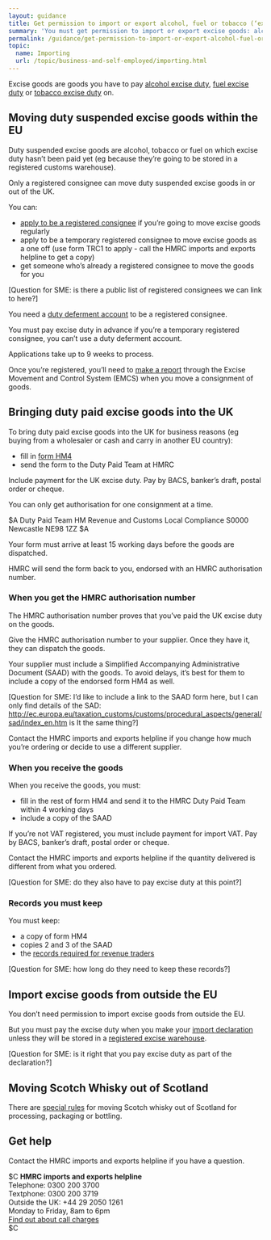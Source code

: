 ```yaml
---
layout: guidance
title: Get permission to import or export alcohol, fuel or tobacco (‘excise goods’)
summary: 'You must get permission to import or export excise goods: alcohol, fuel or tobacco.'
permalink: /guidance/get-permission-to-import-or-export-alcohol-fuel-or-tobacco-excise-goods.html
topic:
  name: Importing
  url: /topic/business-and-self-employed/importing.html
---
```


Excise goods are goods you have to pay [alcohol excise duty](/topic/business-tax/alcohol-duties), [fuel excise duty](/topic/business-tax/fuel-duty) or [tobacco excise duty](/topic/business-tax/tobacco-products-duty) on.

## Moving duty suspended excise goods within the EU

Duty suspended excise goods are alcohol, tobacco or fuel on which excise duty hasn’t been paid yet (eg because they’re going to be stored in a registered customs warehouse).

Only a registered consignee can move duty suspended excise goods in or out of the UK.

You can:

- [apply to be a registered consignee](https://public-online.hmrc.gov.uk/lc/content/xfaforms/profiles/forms.html?contentRoot=repository:///Applications/Customs/1.0/HM1&template=HM1.xdp) if you’re going to move excise goods regularly
- apply to be a temporary registered consignee to move excise goods as a one off (use form TRC1 to apply - call the HMRC imports and exports helpline to get a copy)
- get someone who’s already a registered consignee to move the goods for you

[Question for SME: is there a public list of registered consignees we can link to here?]

You need a [duty deferment account](/delay-paying-customs-duty-when-you-import-goods.html) to be a registered consignee.

You must pay excise duty in advance if you’re a temporary registered consignee, you can’t use a duty deferment account.

Applications take up to 9 weeks to process.

Once you’re registered, you’ll need to [make a report](/excise-movement-and-control-system) through the Excise Movement and Control System (EMCS) when you move a consignment of goods.

## Bringing duty paid excise goods into the UK

To bring duty paid excise goods into the UK for business reasons (eg buying from a wholesaler or cash and carry in another EU country):

- fill in [form HM4](https://public-online.hmrc.gov.uk/lc/content/xfaforms/profiles/forms.html?contentRoot=repository:///Applications/IndirectTax/1.0/HM4&template=HM4.xdp)
- send the form to the Duty Paid Team at HMRC

Include payment for the UK excise duty. Pay by BACS, banker’s draft, postal order or cheque.

You can only get authorisation for one consignment at a time.

$A
Duty Paid Team
HM Revenue and Customs
Local Compliance S0000
Newcastle
NE98 1ZZ
$A

Your form must arrive at least 15 working days before the goods are dispatched.

HMRC will send the form back to you, endorsed with an HMRC authorisation number. 

### When you get the HMRC authorisation number

The HMRC authorisation number proves that you’ve paid the UK excise duty on the goods.

Give the HMRC authorisation number to your supplier. Once they have it, they can dispatch the goods.

Your supplier must include a Simplified Accompanying Administrative Document (SAAD) with the goods. To avoid delays, it’s best for them to include a copy of the endorsed form HM4 as well.

[Question for SME: I’d like to include a link to the SAAD form here, but I can only find details of the SAD: http://ec.europa.eu/taxation_customs/customs/procedural_aspects/general/sad/index_en.htm is It the same thing?]

Contact the HMRC imports and exports helpline if you change how much you’re ordering or decide to use a different supplier.

### When you receive the goods

When you receive the goods, you must:

- fill in the rest of form HM4 and send it to the HMRC Duty Paid Team within 4 working days
- include a copy of the SAAD

If you’re not VAT registered, you must include payment for import VAT. Pay by BACS, banker’s draft, postal order or cheque.

Contact the HMRC imports and exports helpline if the quantity delivered is different from what you ordered.

[Question for SME: do they also have to pay excise duty at this point?]

### Records you must keep

You must keep:

- a copy of form HM4
- copies 2 and 3 of the SAAD
- the [records required for revenue traders](https://www.gov.uk/government/publications/excise-notice-206-revenue-traders-records/excise-notice-206-revenue-traders-records)

[Question for SME: how long do they need to keep these records?]

## Import excise goods from outside the EU

You don’t need permission to import excise goods from outside the EU.

But you must pay the excise duty when you make your [import declaration](/guide/import-goods-outside-eu/overview.html) unless they will be stored in a [registered excise warehouse](/government/publications/excise-notice-197-receipt-into-and-removal-from-an-excise-warehouse-of-excise-goods).

[Question for SME: is it right that you pay excise duty as part of the declaration?]

## Moving Scotch Whisky out of Scotland

There are [special rules](/guidance/move-scotch-whisky-outside-scotland-for-processing-packaging-or-bottling) for moving Scotch whisky out of Scotland for processing, packaging or bottling.

## Get help

Contact the HMRC imports and exports helpline if you have a question.

$C 
**HMRC imports and exports helpline**  
Telephone: 0300 200 3700  
Textphone: 0300 200 3719  
Outside the UK: +44 29 2050 1261  
Monday to Friday, 8am to 6pm  
[Find out about call charges](/call-charges)  
$C 
